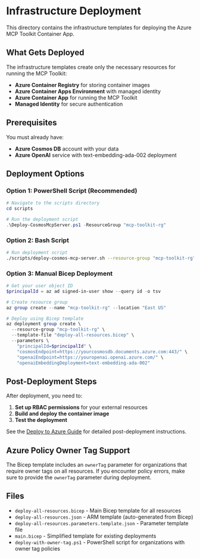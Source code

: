 # Infrastructure Deployment

This directory contains the infrastructure templates for deploying the Azure MCP Toolkit Container App.

## What Gets Deployed

The infrastructure templates create only the necessary resources for running the MCP Toolkit:

- **Azure Container Registry** for storing container images
- **Azure Container Apps Environment** with managed identity
- **Azure Container App** for running the MCP Toolkit
- **Managed Identity** for secure authentication

## Prerequisites

You must already have:
- **Azure Cosmos DB** account with your data
- **Azure OpenAI** service with text-embedding-ada-002 deployment

## Deployment Options

### Option 1: PowerShell Script (Recommended)

```powershell
# Navigate to the scripts directory
cd scripts

# Run the deployment script
.\Deploy-CosmosMcpServer.ps1 -ResourceGroup "mcp-toolkit-rg"
```

### Option 2: Bash Script

```bash
# Run deployment script
./scripts/deploy-cosmos-mcp-server.sh --resource-group "mcp-toolkit-rg"
```

### Option 3: Manual Bicep Deployment

```powershell
# Get your user object ID
$principalId = az ad signed-in-user show --query id -o tsv

# Create resource group
az group create --name "mcp-toolkit-rg" --location "East US"

# Deploy using Bicep template
az deployment group create \
  --resource-group "mcp-toolkit-rg" \
  --template-file "deploy-all-resources.bicep" \
  --parameters \
    "principalId=$principalId" \
    "cosmosEndpoint=https://yourcosmosdb.documents.azure.com:443/" \
    "openaiEndpoint=https://youropenai.openai.azure.com/" \
    "openaiEmbeddingDeployment=text-embedding-ada-002"
```

## Post-Deployment Steps

After deployment, you need to:

1. **Set up RBAC permissions** for your external resources
2. **Build and deploy the container image**
3. **Test the deployment**

See the [Deploy to Azure Guide](../docs/deploy-to-azure-guide.md) for detailed post-deployment instructions.

## Azure Policy Owner Tag Support

The Bicep template includes an `ownerTag` parameter for organizations that require owner tags on all resources. If you encounter policy errors, make sure to provide the `ownerTag` parameter during deployment.

## Files

- `deploy-all-resources.bicep` - Main Bicep template for all resources
- `deploy-all-resources.json` - ARM template (auto-generated from Bicep)
- `deploy-all-resources.parameters.template.json` - Parameter template file
- `main.bicep` - Simplified template for existing deployments
- `deploy-with-owner-tag.ps1` - PowerShell script for organizations with owner tag policies